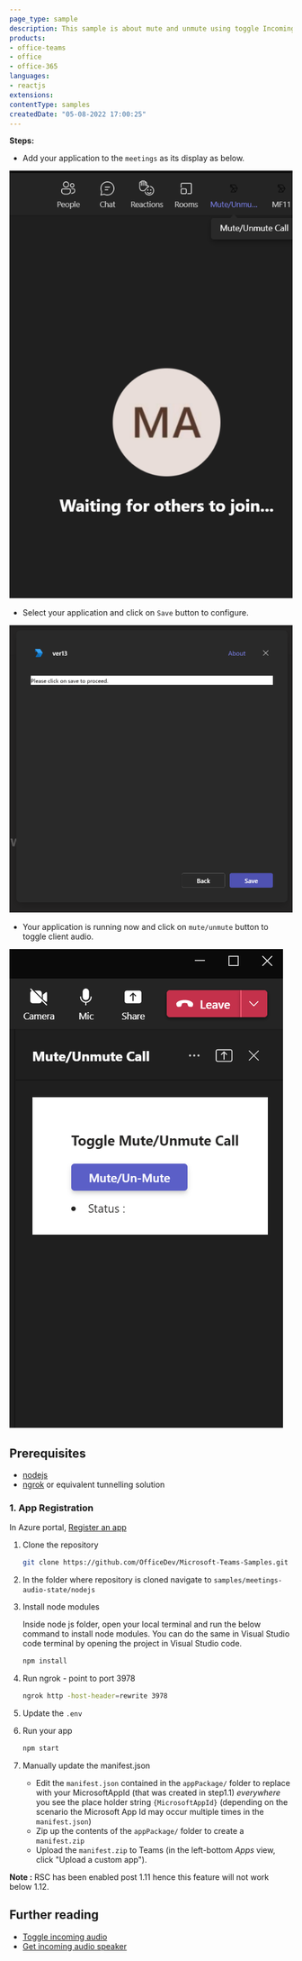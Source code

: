 ```yaml
---
page_type: sample
description: This sample is about mute and unmute using toggle Incoming Client Audio API.
products:
- office-teams
- office
- office-365
languages:
- reactjs
extensions:
contentType: samples
createdDate: "05-08-2022 17:00:25"
---
```

**Steps:**

 - Add your application to the `meetings` as its display as below.

  ![Stage 1](Images/stage1.png)

 - Select your application and click on `Save` button to configure.

  ![Stage 2](Images/stage2.png)

 - Your application is running now and click on `mute/unmute` button to toggle client audio.

  ![Stage 3](Images/stage3.png)


## Prerequisites

- [nodejs](https://nodejs.org/en/)
- [ngrok](https://ngrok.com/) or equivalent tunnelling solution

### 1. App Registration 
In Azure portal, [Register an app ](https://portal.azure.com/#view/Microsoft_AAD_RegisteredApps/ApplicationsListBlade)

1) Clone the repository
    ```bash
    git clone https://github.com/OfficeDev/Microsoft-Teams-Samples.git
    ```

2) In the folder where repository is cloned navigate to `samples/meetings-audio-state/nodejs`

3) Install node modules

   Inside node js folder, open your local terminal and run the below command to install node modules. You can do the same in Visual Studio code terminal by opening the project in Visual Studio code.

    ```bash
    npm install
    ```
4) Run ngrok - point to port 3978

    ```bash
    ngrok http -host-header=rewrite 3978
    ```
5) Update the `.env`

6) Run your app

    ```bash
    npm start
    ```
7) Manually update the manifest.json
    - Edit the `manifest.json` contained in the  `appPackage/` folder to replace with your MicrosoftAppId (that was created in step1.1) *everywhere* you see the place holder string `{MicrosoftAppId}` (depending on the scenario the Microsoft App Id may occur multiple times in the `manifest.json`)
    - Zip up the contents of the `appPackage/` folder to create a `manifest.zip`
    - Upload the `manifest.zip` to Teams (in the left-bottom *Apps* view, click "Upload a custom app").

  **Note :** RSC has been enabled post 1.11 hence this feature will not work below 1.12. 

## Further reading

- [Toggle incoming audio](https://docs.microsoft.com/en-us/microsoftteams/platform/apps-in-teams-meetings/api-references?tabs=dotnet#toggle-incoming-audio)
- [Get incoming audio speaker](https://docs.microsoft.com/en-us/microsoftteams/platform/apps-in-teams-meetings/api-references?tabs=dotnet#get-incoming-audio-speaker)

